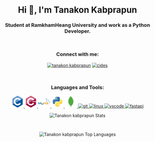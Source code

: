 <h1 align="center">Hi 👋, I'm Tanakon Kabprapun</h1>
<h3 align="center">Student at RamkhamHeang University and work as a Python Developer.</h3>

<br>

<h3 align="center">Connect with me:</h3>
<p align="center">
  <a href="https://www.linkedin.com/in/tanakon-kabprapun-b20504180/" target="blank"><img align="center"
      src="https://raw.githubusercontent.com/rahuldkjain/github-profile-readme-generator/master/src/images/icons/Social/linked-in-alt.svg"
      alt="tanakon kabprapun" height="30" width="40" /></a>
  <a href="https://www.instagram.com/cideszz/" target="blank"><img align="center"
      src="https://raw.githubusercontent.com/rahuldkjain/github-profile-readme-generator/master/src/images/icons/Social/instagram.svg"
      alt="cides" height="30" width="40" /></a>

</p>
<br>

<h3 align="center">Languages and Tools:</h3>
<p align="center"> <a href="https://www.cprogramming.com/" target="_blank"
    rel="noreferrer"> <img src="https://raw.githubusercontent.com/devicons/devicon/master/icons/c/c-original.svg"
      alt="c" width="40" height="40" /> </a> <a href="https://www.w3schools.com/cpp/" target="_blank" rel="noreferrer">
    <img src="https://raw.githubusercontent.com/devicons/devicon/master/icons/cplusplus/cplusplus-original.svg"
      alt="cplusplus" width="40" height="40" /> </a> <a href="https://www.mysql.com/" target="_blank" rel="noreferrer"> <img
      src="https://raw.githubusercontent.com/devicons/devicon/master/icons/mysql/mysql-original-wordmark.svg"
      alt="mysql" width="40" height="40" /> </a> </a> <a href="https://www.python.org" target="_blank" rel="noreferrer"> <img
      src="https://raw.githubusercontent.com/devicons/devicon/master/icons/python/python-original.svg" alt="python"
      width="40" height="40" /> </a> <a href="https://www.mongodb.com/" target="_blank"> <img src="https://github.com/devicons/devicon/blob/master/icons/mongodb/mongodb-plain.svg" alt="mongodb" width="40" height="40"/> </a> <a href="https://git-scm.com/" target="_blank"> <img src="https://www.vectorlogo.zone/logos/git-scm/git-scm-icon.svg" alt="git" width="40" height="40"/> </a> <a href="https://www.linux.org/" target="_blank"> <img src="https://user-images.githubusercontent.com/76270405/159112782-f08d42f0-03eb-4836-9672-ac114e7b50fb.svg" alt="linux" width="40" height="40"/> </a> <a href="https://code.visualstudio.com/" target="_blank"> <img src="https://user-images.githubusercontent.com/76270405/159112926-6978c4ff-2f92-43f0-a715-b9d5710f215c.svg" alt="vscode" width="40" height="40"/> </a> <a href="https://fastapi.tiangolo.com/" target="_blank"> <img src="https://user-images.githubusercontent.com/76270405/159112957-783b7483-1180-4149-b104-8c5db10f7dd4.svg" alt="fastapi" width="40" height="40"/> </a>

<br>

<p align="center">
<img alt="Tanakon kabprapun Stats" src="https://github-readme-stats.vercel.app/api?username=tanakon8529&show_icons=true&theme=radical">
</p>

<br>
<p align="center">
<img alt="Tanakon kabprapun Top Languages" src="https://github-readme-stats.vercel.app/api/top-langs/?username=tanakon8529&langs_count=8&count_private=true&layout=compact&theme=react&hide_border=true&bg_color=0D1117" />
</p>

    

